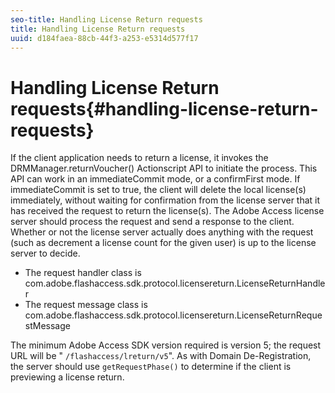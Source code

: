 ```yaml
---
seo-title: Handling License Return requests
title: Handling License Return requests
uuid: d184faea-88cb-44f3-a253-e5314d577f17
---
```


# Handling License Return requests{#handling-license-return-requests}

If the client application needs to return a license, it invokes the DRMManager.returnVoucher() Actionscript API to initiate the process. This API can work in an immediateCommit mode, or a confirmFirst mode. If immediateCommit is set to true, the client will delete the local license(s) immediately, without waiting for confirmation from the license server that it has received the request to return the license(s). The Adobe Access license server should process the request and send a response to the client. Whether or not the license server actually does anything with the request (such as decrement a license count for the given user) is up to the license server to decide.

* The request handler class is com.adobe.flashaccess.sdk.protocol.licensereturn.LicenseReturnHandler 
* The request message class is com.adobe.flashaccess.sdk.protocol.licensereturn.LicenseReturnRequestMessage

The minimum Adobe Access SDK version required is version 5; the request URL will be " `/flashaccess/lreturn/v5`". As with Domain De-Registration, the server should use `getRequestPhase()` to determine if the client is previewing a license return. 
